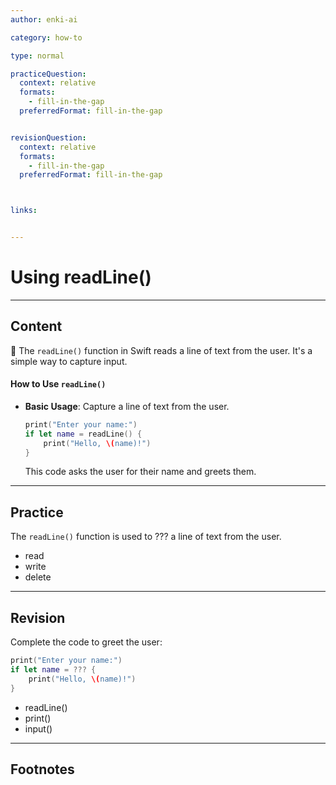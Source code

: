 ```yaml
---
author: enki-ai

category: how-to

type: normal

practiceQuestion:
  context: relative
  formats:
    - fill-in-the-gap
  preferredFormat: fill-in-the-gap


revisionQuestion:
  context: relative
  formats:
    - fill-in-the-gap
  preferredFormat: fill-in-the-gap



links:


---
```


# Using readLine()

---
## Content

🚀 The `readLine()` function in Swift reads a line of text from the user. It's a simple way to capture input.

#### How to Use `readLine()`

- **Basic Usage**: Capture a line of text from the user.
  ```swift
  print("Enter your name:")
  if let name = readLine() {
      print("Hello, \(name)!")
  }
  ```
  This code asks the user for their name and greets them.


---
## Practice

The `readLine()` function is used to ??? a line of text from the user.

- read
- write
- delete


---
## Revision

Complete the code to greet the user:

```swift
print("Enter your name:")
if let name = ??? {
    print("Hello, \(name)!")
}
```

- readLine()
- print()
- input()


---
## Footnotes


